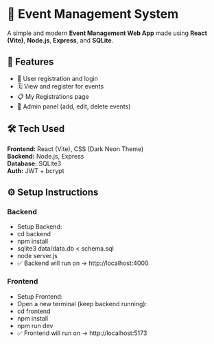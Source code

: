 # 🎉 Event Management System

A simple and modern **Event Management Web App** made using **React (Vite)**, **Node.js**, **Express**, and **SQLite**.

## 🌟 Features

- 👤 User registration and login  
- 🗓️ View and register for events  
- 📋 My Registrations page  
- 🔐 Admin panel (add, edit, delete events)


## 🛠️ Tech Used

**Frontend:** React (Vite), CSS (Dark Neon Theme)  
**Backend:** Node.js, Express  
**Database:** SQLite3  
**Auth:** JWT + bcrypt  


## ⚙️ Setup Instructions

### Backend
- Setup Backend:
- cd backend
- npm install
- sqlite3 data/data.db < schema.sql
- node server.js
- ✅ Backend will run on → http://localhost:4000

### Frontend
- Setup Frontend:
- Open a new terminal (keep backend running):
- cd frontend
- npm install
- npm run dev
- ✅ Frontend will run on → http://localhost:5173

